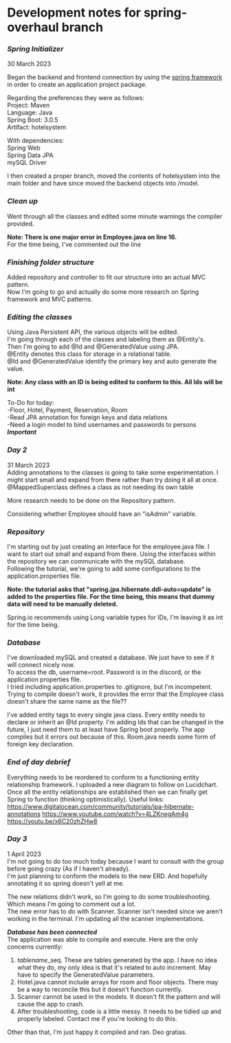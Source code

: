 # Development notes for spring-overhaul branch

### *Spring Initializer*  
30 March 2023  

Began the backend and frontend connection by using the [spring framework](https://start.spring.io/) in order to create an application project package.

Regarding the preferences they were as follows:  
Project: Maven  
Language: Java  
Spring Boot: 3.0.5  
Artifact: hotelsystem

With dependencies:  
Spring Web  
Spring Data JPA  
mySQL Driver  

I then created a proper branch, moved the contents of hotelsystem into the main folder and have since moved the backend objects into /model.

### _Clean up_

Went through all the classes and edited some minute warnings the compiler provided.

**Note: There is one major error in Employee.java on line 16.**  
For the time being, I've commented out the line

### _Finishing folder structure_

Added repository and controller to fit our structure into an actual MVC pattern.  
Now I'm going to go and actually do some more research on Spring framework and MVC patterns.  

### _Editing the classes_
Using Java Persistent API, the various objects will be edited.  
I'm going through each of the classes and labeling them as @Entity's.  
Then I'm going to add @Id and @GeneratedValue using JPA.  
@Entity denotes this class for storage in a relational table.  
@Id and @GeneratedValue identify the primary key and auto generate the value.  

**Note: Any class with an ID is being edited to conform to this. All Ids will be int**  

To-Do for today:  
-Floor, Hotel, Payment, Reservation, Room  
-Read JPA annotation for foreign keys and data relations  
-Need a login model to bind usernames and passwords to persons ***Important***  

### _Day 2_  
31 March 2023  
Adding annotations to the classes is going to take some experimentation. I might start small and expand from there
rather than try doing it all at once. @MappedSuperclass defines a class as not needing its own table  

More research needs to be done on the Repository pattern.

Considering whether Employee should have an "isAdmin" variable.  

### _Repository_
I'm starting out by just creating an interface for the employee.java file. I want to start out small and expand from there.
Using the interfaces within the repository we can communicate with the mySQL database.  
Following the tutorial, we're going to add some configurations to the application.properties file.  

**Note: the tutorial asks that "spring.jpa.hibernate.ddl-auto=update" is added to the properties file. For the time being, this means that dummy data will need to be manually deleted.**    

Spring.io recommends using Long variable types for IDs, I'm leaving it as int for the time being.  

### _Database_
I've downloaded mySQL and created a database. We just have to see if it will connect nicely now.  
To access the db, username=root. Password is in the discord, or the application properties file.  
I tried including application.properties to .gitignore, but I'm incompetent.  
Trying to compile doesn't work, it provides the error that the Employee class doesn't share the same name as the file??  

I've added entity tags to every single java class. Every entity needs to declare or inherit an @Id property.
I'm adding Ids that can be changed in the future, I just need them to at least have Spring boot properly. The app compiles
but it errors out because of this. Room.java needs some form of foreign key declaration.

### _End of day debrief_
Everything needs to be reordered to conform to a functioning entity relationship framework.
I uploaded a new diagram to follow on Lucidchart. Once all the entity relationships are established then we can finally
get Spring to function (thinking optimistically). Useful links:
https://www.digitalocean.com/community/tutorials/jpa-hibernate-annotations
https://www.youtube.com/watch?v=4LZKnegAm4g
https://youtu.be/x6C20zhZHw8

### _Day 3_  
1 April 2023  
I'm not going to do too much today because I want to consult with the group before going crazy (As if I haven't already).  
I'm just planning to conform the models to the new ERD. And hopefully annotating it so spring doesn't yell at me.  

The new relations didn't work, so I'm going to do some troubleshooting. Which means I'm going to comment out a lot.  
The new error has to do with Scanner. Scanner isn't needed since we aren't working in the terminal.
I'm updating all the scanner implementations.  

***Database has been connected***  
The application was able to compile and execute. Here are the only concerns currently:
1. *tablename*_seq. These are tables generated by the app. I have no idea what they do, my only idea is that it's related to auto increment. May have to specify the GeneratedValue parameters.
2. Hotel.java cannot include arrays for room and floor objects. There may be a way to reconcile this but it doesn't function currently.
3. Scanner cannot be used in the models. It doesn't fit the pattern and will cause the app to crash.
4. After troubleshooting, code is a little messy. It needs to be tidied up and properly labeled. Contact me if you're looking to do this.

Other than that, I'm just happy it compiled and ran. Deo gratias.  